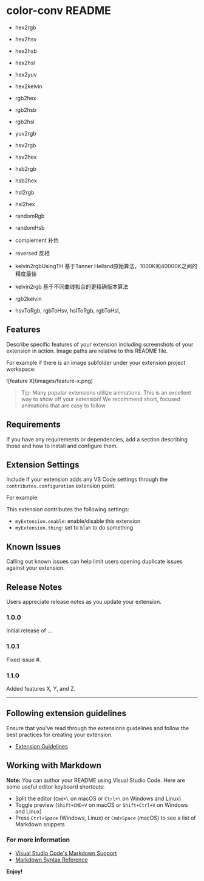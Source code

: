 # color-conv README
* hex2rgb
* hex2hsv
* hex2hsb
* hex2hsl
* hex2yuv
* hex2kelvin

* rgb2hex
* rgb2hsb
* rgb2hsl
* yuv2rgb
* hsv2rgb
* hsv2hex
* hsb2rgb
* hsb2hex
* hsl2rgb
* hsl2hex
* randomRgb
* randomHsb
* complement 补色
* reversed 反相
* kelvin2rgbUsingTH 基于Tanner Helland原始算法，1000K和40000K之间的精度最佳
* kelvin2rgb 基于不同曲线拟合的更精确版本算法 
* rgb2kelvin

* hsvToRgb,
  rgbToHsv,
  hslToRgb,
  rgbToHsl,
## Features

Describe specific features of your extension including screenshots of your extension in action. Image paths are relative to this README file.

For example if there is an image subfolder under your extension project workspace:

\!\[feature X\]\(images/feature-x.png\)

> Tip: Many popular extensions utilize animations. This is an excellent way to show off your extension! We recommend short, focused animations that are easy to follow.

## Requirements

If you have any requirements or dependencies, add a section describing those and how to install and configure them.

## Extension Settings

Include if your extension adds any VS Code settings through the `contributes.configuration` extension point.

For example:

This extension contributes the following settings:

* `myExtension.enable`: enable/disable this extension
* `myExtension.thing`: set to `blah` to do something

## Known Issues

Calling out known issues can help limit users opening duplicate issues against your extension.

## Release Notes

Users appreciate release notes as you update your extension.

### 1.0.0

Initial release of ...

### 1.0.1

Fixed issue #.

### 1.1.0

Added features X, Y, and Z.

-----------------------------------------------------------------------------------------------------------
## Following extension guidelines

Ensure that you've read through the extensions guidelines and follow the best practices for creating your extension.

* [Extension Guidelines](https://code.visualstudio.com/api/references/extension-guidelines)

## Working with Markdown

**Note:** You can author your README using Visual Studio Code.  Here are some useful editor keyboard shortcuts:

* Split the editor (`Cmd+\` on macOS or `Ctrl+\` on Windows and Linux)
* Toggle preview (`Shift+CMD+V` on macOS or `Shift+Ctrl+V` on Windows and Linux)
* Press `Ctrl+Space` (Windows, Linux) or `Cmd+Space` (macOS) to see a list of Markdown snippets

### For more information

* [Visual Studio Code's Markdown Support](http://code.visualstudio.com/docs/languages/markdown)
* [Markdown Syntax Reference](https://help.github.com/articles/markdown-basics/)

**Enjoy!**
